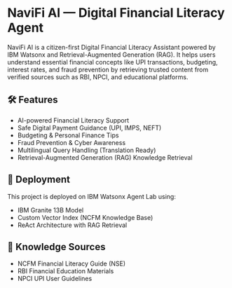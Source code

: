# NaviFi AI — Digital Financial Literacy Agent

NaviFi AI is a citizen-first Digital Financial Literacy Assistant powered by IBM Watsonx and Retrieval-Augmented Generation (RAG). It helps users understand essential financial concepts like UPI transactions, budgeting, interest rates, and fraud prevention by retrieving trusted content from verified sources such as RBI, NPCI, and educational platforms.

## 🛠️ Features
- AI-powered Financial Literacy Support
- Safe Digital Payment Guidance (UPI, IMPS, NEFT)
- Budgeting & Personal Finance Tips
- Fraud Prevention & Cyber Awareness
- Multilingual Query Handling (Translation Ready)
- Retrieval-Augmented Generation (RAG) Knowledge Retrieval


## 🚀 Deployment
This project is deployed on IBM Watsonx Agent Lab using:
- IBM Granite 13B Model
- Custom Vector Index (NCFM Knowledge Base)
- ReAct Architecture with RAG Retrieval

## 📄 Knowledge Sources
- NCFM Financial Literacy Guide (NSE)
- RBI Financial Education Materials
- NPCI UPI User Guidelines

